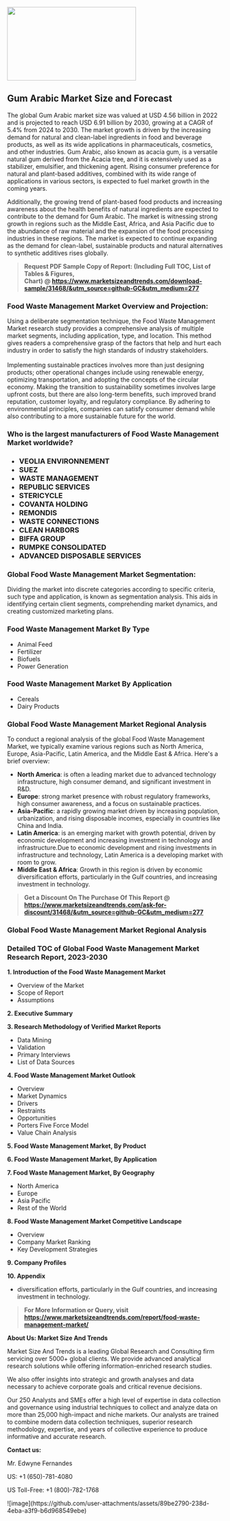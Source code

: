 <p><img class="alignnone size-medium wp-image-20088" src="https://ffe5etoiles.com/wp-content/uploads/2024/12/MST1-300x171.png" alt="" width="300" height="171" /></p><h2>Gum Arabic Market Size and Forecast</h2><p>The global Gum Arabic market size was valued at USD 4.56 billion in 2022 and is projected to reach USD 6.91 billion by 2030, growing at a CAGR of 5.4% from 2024 to 2030. The market growth is driven by the increasing demand for natural and clean-label ingredients in food and beverage products, as well as its wide applications in pharmaceuticals, cosmetics, and other industries. Gum Arabic, also known as acacia gum, is a versatile natural gum derived from the Acacia tree, and it is extensively used as a stabilizer, emulsifier, and thickening agent. Rising consumer preference for natural and plant-based additives, combined with its wide range of applications in various sectors, is expected to fuel market growth in the coming years.</p><p>Additionally, the growing trend of plant-based food products and increasing awareness about the health benefits of natural ingredients are expected to contribute to the demand for Gum Arabic. The market is witnessing strong growth in regions such as the Middle East, Africa, and Asia Pacific due to the abundance of raw material and the expansion of the food processing industries in these regions. The market is expected to continue expanding as the demand for clean-label, sustainable products and natural alternatives to synthetic additives rises globally.</p></p><blockquote id="" class=""><strong>Request PDF Sample Copy of Report: (Including Full TOC, List of Tables &amp; Figures, Chart)&nbsp;@&nbsp;<strong><a href="https://www.marketsizeandtrends.com/download-sample/31468/&utm_source=github-GC&utm_medium=277" target="_blank">https://www.marketsizeandtrends.com/download-sample/31468/&utm_source=github-GC&utm_medium=277</a></strong></strong></blockquote><h3 id="" class="">Food Waste Management Market&nbsp;Overview and Projection:</h3><p id="" class="">Using a deliberate segmentation technique, the Food Waste Management Market research study provides a comprehensive analysis of multiple market segments, including application, type, and location. This method gives readers a comprehensive grasp of the factors that help and hurt each industry in order to satisfy the high standards of industry stakeholders. <br /> <br />Implementing sustainable practices involves more than just designing products; other operational changes include using renewable energy, optimizing transportation, and adopting the concepts of the circular economy. Making the transition to sustainability sometimes involves large upfront costs, but there are also long-term benefits, such improved brand reputation, customer loyalty, and regulatory compliance. By adhering to environmental principles, companies can satisfy consumer demand while also contributing to a more sustainable future for the world.</p><h3 id="" class="">Who is the largest manufacturers of&nbsp;Food Waste Management Market worldwide?</h3><h3 class=""><p><ul><li>VEOLIA ENVIRONNEMENT </li><li> SUEZ </li><li> WASTE MANAGEMENT </li><li> REPUBLIC SERVICES </li><li> STERICYCLE </li><li> COVANTA HOLDING </li><li> REMONDIS </li><li> WASTE CONNECTIONS </li><li> CLEAN HARBORS </li><li> BIFFA GROUP </li><li> RUMPKE CONSOLIDATED </li><li> ADVANCED DISPOSABLE SERVICES</li></ul></p></h3><h3 id="" class="">Global&nbsp;Food Waste Management Market Segmentation:</h3><p id="" class="">Dividing the market into discrete categories according to specific criteria, such type and application, is known as segmentation analysis. This aids in identifying certain client segments, comprehending market dynamics, and creating customized marketing plans.</p><h3 id="" class="">Food Waste Management Market&nbsp;By Type</h3><p><p><ul><li>Animal Feed </li><li> Fertilizer </li><li> Biofuels </li><li> Power Generation</p></li></ul></p></p><h3 id="" class="">Food Waste Management Market&nbsp;By Application</h3><p class=""><p><ul><li>Cereals </li><li> Dairy Products</li></ul></p></p><h3 id="" class="">Global Food Waste Management Market Regional Analysis</h3><p id="" class="">To conduct a regional analysis of the global Food Waste Management Market, we typically examine various regions such as North America, Europe, Asia-Pacific, Latin America, and the Middle East &amp; Africa. Here's a brief overview:</p><ul><li><strong>North America</strong>: is often a leading market due to advanced technology infrastructure, high consumer demand, and significant investment in R&amp;D.</li><li><strong>Europe</strong>: strong market presence with robust regulatory frameworks, high consumer awareness, and a focus on sustainable practices.</li><li><strong>Asia-Pacific</strong>: a rapidly growing market driven by increasing population, urbanization, and rising disposable incomes, especially in countries like China and India.</li><li><strong>Latin America</strong>: is an emerging market with growth potential, driven by economic development and increasing investment in technology and infrastructure.Due to economic development and rising investments in infrastructure and technology, Latin America is a developing market with room to grow.</li><li><strong>Middle East &amp; Africa</strong>: Growth in this region is driven by economic diversification efforts, particularly in the Gulf countries, and increasing investment in technology.</li></ul><blockquote id="" class=""><strong>Get a Discount On The Purchase Of This Report @ <strong><a href="https://www.marketsizeandtrends.com/ask-for-discount/31468/&utm_source=github-GC&utm_medium=277" target="_blank">https://www.marketsizeandtrends.com/ask-for-discount/31468/&utm_source=github-GC&utm_medium=277</a></strong></strong></blockquote><h3 id="" class="">Global Food Waste Management Market Regional Analysis</h3><h3 id="" class="">Detailed TOC of Global Food Waste Management Market Research Report, 2023-2030</h3><p id="" class=""><strong>1. Introduction of the Food Waste Management Market</strong></p><ul><li>Overview of the Market</li><li>Scope of Report</li><li>Assumptions</li></ul><p id="" class=""><strong>2. Executive Summary</strong></p><p id="" class=""><strong>3. Research Methodology of Verified Market Reports</strong></p><ul><li>Data Mining</li><li>Validation</li><li>Primary Interviews</li><li>List of Data Sources</li></ul><p id="" class=""><strong>4. Food Waste Management Market Outlook</strong></p><ul><li>Overview</li><li>Market Dynamics</li><li>Drivers</li><li>Restraints</li><li>Opportunities</li><li>Porters Five Force Model</li><li>Value Chain Analysis</li></ul><p id="" class=""><strong>5. Food Waste Management Market, By Product</strong></p><p id="" class=""><strong>6. Food Waste Management Market, By Application</strong></p><p id="" class=""><strong>7. Food Waste Management Market, By Geography</strong></p><ul><li>North America</li><li>Europe</li><li>Asia Pacific</li><li>Rest of the World</li></ul><p id="" class=""><strong>8. Food Waste Management Market Competitive Landscape</strong></p><ul><li>Overview</li><li>Company Market Ranking</li><li>Key Development Strategies</li></ul><p id="" class=""><strong>9. Company Profiles</strong></p><p id="" class=""><strong>10. Appendix</strong></p><ul><li>diversification efforts, particularly in the Gulf countries, and increasing investment in technology.</li></ul><blockquote id="" class=""><strong>For More Information or Query, visit <strong><strong><a href="https://www.marketsizeandtrends.com/report/food-waste-management-market/" target="_blank">https://www.marketsizeandtrends.com/report/food-waste-management-market/</a></strong></strong></strong></blockquote><p id="" class=""><strong>About Us: Market Size And Trends</strong></p><p id="" class="">Market Size And Trends is a leading Global Research and Consulting firm servicing over 5000+ global clients. We provide advanced analytical research solutions while offering information-enriched research studies.</p><p id="" class="">We also offer insights into strategic and growth analyses and data necessary to achieve corporate goals and critical revenue decisions.</p><p id="" class="">Our 250 Analysts and SMEs offer a high level of expertise in data collection and governance using industrial techniques to collect and analyze data on more than 25,000 high-impact and niche markets. Our analysts are trained to combine modern data collection techniques, superior research methodology, expertise, and years of collective experience to produce informative and accurate research.</p><p id="" class=""><strong>Contact us:</strong></p><p id="" class="">Mr. Edwyne Fernandes</p><p id="" class="">US: +1 (650)-781-4080</p><p id="" class="">US Toll-Free: +1 (800)-782-1768</p>
![image](https://github.com/user-attachments/assets/89be2790-238d-4eba-a3f9-b6d968549ebe)
